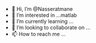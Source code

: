 - 👋 Hi, I’m @Nasseratmane
- 👀 I’m interested in ...matlab
- 🌱 I’m currently learning ...
- 💞️ I’m looking to collaborate on ...
- 📫 How to reach me ...

<!---
Nasseratmane/Nasseratmane is a ✨ special ✨ repository because its `README.md` (this file) appears on your GitHub profile.
You can click the Preview link to take a look at your changes.
--->
